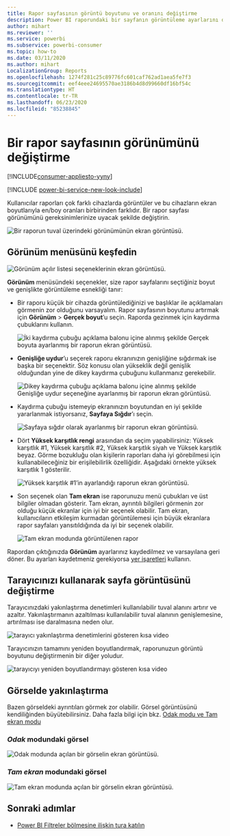 ```yaml
---
title: Rapor sayfasının görüntü boyutunu ve oranını değiştirme
description: Power BI raporundaki bir sayfanın görüntüleme ayarlarını değiştirme
author: mihart
ms.reviewer: ''
ms.service: powerbi
ms.subservice: powerbi-consumer
ms.topic: how-to
ms.date: 03/11/2020
ms.author: mihart
LocalizationGroup: Reports
ms.openlocfilehash: 1274f281c25c89776fc601caf762ad1aea5fe7f3
ms.sourcegitcommit: eef4eee24695570ae3186b4d8d99660df16bf54c
ms.translationtype: HT
ms.contentlocale: tr-TR
ms.lasthandoff: 06/23/2020
ms.locfileid: "85238845"
---
```

# <a name="change-the-display-of-a-report-page"></a>Bir rapor sayfasının görünümünü değiştirme

[!INCLUDE[consumer-appliesto-yyny](../includes/consumer-appliesto-yyny.md)]

[!INCLUDE [power-bi-service-new-look-include](../includes/power-bi-service-new-look-include.md)]

Kullanıcılar raporları çok farklı cihazlarda görüntüler ve bu cihazların ekran boyutlarıyla en/boy oranları birbirinden farklıdır. Bir rapor sayfası görünümünü gereksinimlerinize uyacak şekilde değiştirin.

![Bir raporun tuval üzerindeki görünümünün ekran görüntüsü.](media/end-user-report-view/power-bi-canvas.png)

## <a name="explore-the-view-menu"></a>Görünüm menüsünü keşfedin

![Görünüm açılır listesi seçeneklerinin ekran görüntüsü.](media/end-user-report-view/power-bi-viewmenu.png)


**Görünüm** menüsündeki seçenekler, size rapor sayfalarını seçtiğiniz boyut ve genişlikte görüntüleme esnekliği tanır:

- Bir raporu küçük bir cihazda görüntülediğinizi ve başlıklar ile açıklamaları görmenin zor olduğunu varsayalım.  Rapor sayfasının boyutunu artırmak için **Görünüm** > **Gerçek boyut**’u seçin. Raporda gezinmek için kaydırma çubuklarını kullanın.

    ![İki kaydırma çubuğu açıklama balonu içine alınmış şekilde Gerçek boyuta ayarlanmış bir raporun ekran görüntüsü.](media/end-user-report-view/power-bi-view-actual.png)

- **Genişliğe uydur**’u seçerek raporu ekranınızın genişliğine sığdırmak ise başka bir seçenektir. Söz konusu olan yükseklik değil genişlik olduğundan yine de dikey kaydırma çubuğunu kullanmanız gerekebilir.

  ![Dikey kaydırma çubuğu açıklama balonu içine alınmış şekilde Genişliğe uydur seçeneğine ayarlanmış bir raporun ekran görüntüsü.](media/end-user-report-view/power-bi-view-width.png)

- Kaydırma çubuğu istemeyip ekranınızın boyutundan en iyi şekilde yararlanmak istiyorsanız, **Sayfaya Sığdır**’ı seçin.

   ![Sayfaya sığdır olarak ayarlanmış bir raporun ekran görüntüsü.](media/end-user-report-view/power-bi-view-fit.png)

- Dört **Yüksek karşıtlık rengi** arasından da seçim yapabilirsiniz: Yüksek karşıtlık #1, Yüksek karşıtlık #2, Yüksek karşıtlık siyah ve Yüksek karşıtlık beyaz. Görme bozukluğu olan kişilerin raporları daha iyi görebilmesi için kullanabileceğiniz bir erişilebilirlik özelliğidir. Aşağıdaki örnekte yüksek karşıtlık 1 gösterilir. 

    ![Yüksek karşıtlık #1’in ayarlandığı raporun ekran görüntüsü.](media/end-user-report-view/power-bi-contrast1.png)

- Son seçenek olan **Tam ekran** ise raporunuzu menü çubukları ve üst bilgiler olmadan gösterir. Tam ekran, ayrıntılı bilgileri görmenin zor olduğu küçük ekranlar için iyi bir seçenek olabilir.  Tam ekran, kullanıcıların etkileşim kurmadan görüntülemesi için büyük ekranlara rapor sayfaları yansıtıldığında da iyi bir seçenek olabilir.  

    ![Tam ekran modunda görüntülenen rapor](media/end-user-report-view/power-bi-full-screen.png)

Rapordan çıktığınızda **Görünüm** ayarlarınız kaydedilmez ve varsayılana geri döner. Bu ayarları kaydetmeniz gerekiyorsa [yer işaretleri](end-user-bookmarks.md) kullanın.

## <a name="use-your-browser-to-change-page-display"></a>Tarayıcınızı kullanarak sayfa görüntüsünü değiştirme

Tarayıcınızdaki yakınlaştırma denetimleri kullanılabilir tuval alanını artırır ve azaltır. Yakınlaştırmanın azaltılması kullanılabilir tuval alanının genişlemesine, artırılması ise daralmasına neden olur. 

![tarayıcı yakınlaştırma denetimlerini gösteren kısa video](media/end-user-report-view/power-bi-zoom.png)

Tarayıcınızın tamamını yeniden boyutlandırmak, raporunuzun görüntü boyutunu değiştirmenin bir diğer yoludur. 

![tarayıcıyı yeniden boyutlandırmayı gösteren kısa video](media/end-user-report-view/power-bi-resize-browser.gif)

## <a name="zoom-in-on-a-visual"></a>Görselde yakınlaştırma
Bazen görseldeki ayrıntıları görmek zor olabilir. Görsel görüntüsünü kendiliğinden büyütebilirsiniz. Daha fazla bilgi için bkz. [Odak modu ve Tam ekran modu](end-user-focus.md)

### <a name="a-visual-in-focus-mode"></a>*Odak* modundaki görsel

![Odak modunda açılan bir görselin ekran görüntüsü.](media/end-user-report-view/power-bi-focus.png)

### <a name="a-visual-in-full-screen-mode"></a>*Tam ekran* modundaki görsel
![Tam ekran modunda açılan bir görselin ekran görüntüsü.](media/end-user-report-view/power-bi-full-screen.png)

## <a name="next-steps"></a>Sonraki adımlar

* [Power BI Filtreler bölmesine ilişkin tura katılın](end-user-report-filter.md)